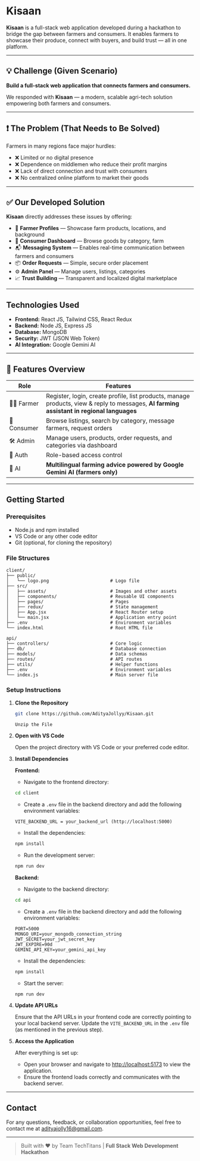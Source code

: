 # Kisaan

**Kisaan** is a full-stack web application developed during a hackathon to bridge the gap between farmers and consumers. It enables farmers to showcase their produce, connect with buyers, and build trust — all in one platform.

---

## 💡 Challenge (Given Scenario)

**Build a full-stack web application that connects farmers and consumers.**

We responded with **Kisaan** — a modern, scalable agri-tech solution empowering both farmers and consumers.

---

## ❗ The Problem (That Needs to Be Solved)

Farmers in many regions face major hurdles:

- ❌ Limited or no digital presence
- ❌ Dependence on middlemen who reduce their profit margins
- ❌ Lack of direct connection and trust with consumers
- ❌ No centralized online platform to market their goods

---

## ✅ Our Developed Solution

**Kisaan** directly addresses these issues by offering:

- 🌾 **Farmer Profiles** — Showcase farm products, locations, and background
- 🛒 **Consumer Dashboard** — Browse goods by category, farm
- 📬 **Messaging System** — Enables real-time communication between farmers and consumers
- 📦 **Order Requests** — Simple, secure order placement
- ⚙️ **Admin Panel** — Manage users, listings, categories
- 📈 **Trust Building** — Transparent and localized digital marketplace

---

## Technologies Used

- **Frontend:** React JS, Tailwind CSS, React Redux
- **Backend:** Node JS, Express JS
- **Database:** MongoDB
- **Security:** JWT (JSON Web Token)
- **AI Integration:** Google Gemini AI

---

## 🧩 Features Overview

| Role        | Features                                                                                                                                  |
| ----------- | ----------------------------------------------------------------------------------------------------------------------------------------- |
| 👨‍🌾 Farmer   | Register, login, create profile, list products, manage products, view & reply to messages, **AI farming assistant in regional languages** |
| 🛒 Consumer | Browse listings, search by category, message farmers, request orders                                                                      |
| 🛠️ Admin    | Manage users, products, order requests, and categories via dashboard                                                                      |
| 🔐 Auth     | Role-based access control                                                                                                                 |
| 🤖 AI       | **Multilingual farming advice powered by Google Gemini AI (farmers only)**                                                                |

---

## Getting Started

### Prerequisites

- Node.js and npm installed
- VS Code or any other code editor
- Git (optional, for cloning the repository)

### File Structures

```plaintext
client/
├── public/
│   └── logo.png                       # Logo file
├── src/
│   ├── assets/                        # Images and other assets
│   ├── components/                    # Reusable UI components
│   ├── pages/                         # Pages
│   ├── redux/                         # State management
│   ├── App.jsx                        # React Router setup
│   └── main.jsx                       # Application entry point
├── .env                               # Environment variables
└── index.html                         # Root HTML file
```

```plaintext
api/
├── controllers/                       # Core logic
├── db/                                # Database connection
├── models/                            # Data schemas
├── routes/                            # API routes
├── utils/                             # Helper functions
├── .env                               # Environment variables
└── index.js                           # Main server file
```

### Setup Instructions

1. **Clone the Repository**

   ```bash
   git clone https://github.com/AdityaJollyy/Kisaan.git
   ```

   `Unzip the File`

2. **Open with VS Code**

   Open the project directory with VS Code or your preferred code editor.

3. **Install Dependencies**

   **Frontend:**

   - Navigate to the frontend directory:

   ```bash
   cd client
   ```

   - Create a `.env` file in the backend directory and add the following environment variables:

   ```env
   VITE_BACKEND_URL = your_backend_url (http://localhost:5000)
   ```

   - Install the dependencies:

   ```bash
   npm install
   ```

   - Run the development server:

   ```bash
   npm run dev
   ```

   **Backend:**

   - Navigate to the backend directory:

   ```bash
   cd api
   ```

   - Create a `.env` file in the backend directory and add the following environment variables:

   ```env
   PORT=5000
   MONGO_URI=your_mongodb_connection_string
   JWT_SECRET=your_jwt_secret_key
   JWT_EXPIRE=90d
   GEMINI_API_KEY=your_gemini_api_key
   ```

   - Install the dependencies:

   ```bash
   npm install
   ```

   - Start the server:

   ```bash
   npm run dev
   ```

4. **Update API URLs**

   Ensure that the API URLs in your frontend code are correctly pointing to your local backend server. Update the `VITE_BACKEND_URL` in the `.env` file (as mentioned in the previous step).

5. **Access the Application**

   After everything is set up:

   - Open your browser and navigate to [http://localhost:5173](http://localhost:5173) to view the application.
   - Ensure the frontend loads correctly and communicates with the backend server.

---

## Contact

For any questions, feedback, or collaboration opportunities, feel free to contact me at [adityajolly16@gmail.com](mailto:adityajolly16@gmail.com).

---

> Built with ❤️ by Team TechTitans | **Full Stack Web Development Hackathon**
